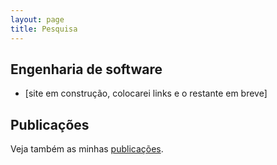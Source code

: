 ```yaml
---
layout: page
title: Pesquisa
---
```


## Engenharia de software

* [site em construção, colocarei links e o restante em breve]

## Publicações

Veja também as minhas [publicações](publications).
